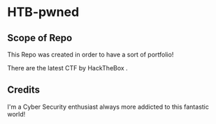 # HTB-pwned


## Scope of Repo

This Repo was created in order to have a sort of portfolio! 

There are the latest CTF by HackTheBox .




## Credits

I'm a Cyber Security enthusiast always more addicted to this fantastic world! 